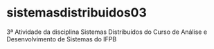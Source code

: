 # sistemasdistribuidos03
3ª Atividade da disciplina Sistemas Distribuídos do Curso de Análise e Desenvolvimento de Sistemas do IFPB
